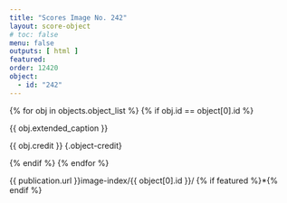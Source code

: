 ```yaml
---
title: "Scores Image No. 242"
layout: score-object
# toc: false
menu: false
outputs: [ html ]
featured: 
order: 12420
object:
  - id: "242"
---
```


{% for obj in objects.object_list %}
{% if obj.id == object[0].id %}

{{ obj.extended_caption }}

{{ obj.credit }} {.object-credit}

{% endif %}
{% endfor %}

<div class="object-credit object-url is-print-only">

{{ publication.url }}image-index/{{ object[0].id }}/ {% if featured %}*{% endif %}

</div>
